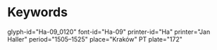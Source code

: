 # Keywords
glyph-id="Ha-09_0120"
font-id="Ha-09"
printer-id="Ha"
printer="Jan Haller"
period="1505–1525"
place="Kraków"
PT plate="172"
